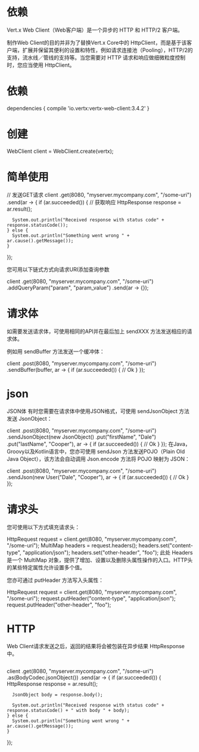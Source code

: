 

# 依赖

Vert.x Web Client（Web客户端）是一个异步的 HTTP 和 HTTP/2 客户端。


制作Web Client的目的并非为了替换Vert.x Core中的 HttpClient，而是基于该客户端，扩展并保留其便利的设置和特性，例如请求连接池（Pooling），HTTP/2的支持，流水线／管线的支持等。当您需要对 HTTP 请求和响应做细微粒度控制时，您应当使用 HttpClient。



# 依赖

dependencies {
  compile 'io.vertx:vertx-web-client:3.4.2'
}

# 创建

WebClient client = WebClient.create(vertx);




# 简单使用

// 发送GET请求
client
  .get(8080, "myserver.mycompany.com", "/some-uri")
  .send(ar -> {
    if (ar.succeeded()) {
      // 获取响应
      HttpResponse<Buffer> response = ar.result();

      System.out.println("Received response with status code" + response.statusCode());
    } else {
      System.out.println("Something went wrong " + ar.cause().getMessage());
    }
  });


您可用以下链式方式向请求URI添加查询参数

client
  .get(8080, "myserver.mycompany.com", "/some-uri")
  .addQueryParam("param", "param_value")
  .send(ar -> {});
  
  
# 请求体

如需要发送请求体，可使用相同的API并在最后加上 sendXXX 方法发送相应的请求体。

例如用 sendBuffer 方法发送一个缓冲体：

client
  .post(8080, "myserver.mycompany.com", "/some-uri")
  .sendBuffer(buffer, ar -> {
    if (ar.succeeded()) {
      // Ok
    }
  });
  
# json


JSON体
有时您需要在请求体中使用JSON格式，可使用 sendJsonObject 方法发送 JsonObject：

client
  .post(8080, "myserver.mycompany.com", "/some-uri")
  .sendJsonObject(new JsonObject()
    .put("firstName", "Dale")
    .put("lastName", "Cooper"), ar -> {
    if (ar.succeeded()) {
      // Ok
    }
  });
在Java，Groovy以及Kotlin语言中，您亦可使用 sendJson 方法发送POJO（Plain Old Java Object），该方法会自动调用 Json.encode 方法将 POJO 映射为 JSON：

client
  .post(8080, "myserver.mycompany.com", "/some-uri")
  .sendJson(new User("Dale", "Cooper"), ar -> {
    if (ar.succeeded()) {
      // Ok
    }
  });  
  
  
  
# 请求头

您可使用以下方式填充请求头：

HttpRequest<Buffer> request = client.get(8080, "myserver.mycompany.com", "/some-uri");
MultiMap headers = request.headers();
headers.set("content-type", "application/json");
headers.set("other-header", "foo");
此处 Headers 是一个 MultiMap 对象，提供了增加、设置以及删除头属性操作的入口。HTTP头的某些特定属性允许设置多个值。

您亦可通过 putHeader 方法写入头属性：

HttpRequest<Buffer> request = client.get(8080, "myserver.mycompany.com", "/some-uri");
request.putHeader("content-type", "application/json");
request.putHeader("other-header", "foo");
  
  
# HTTP


Web Client请求发送之后，返回的结果将会被包装在异步结果 HttpResponse 中。


## 

client
  .get(8080, "myserver.mycompany.com", "/some-uri")
  .as(BodyCodec.jsonObject())
  .send(ar -> {
    if (ar.succeeded()) {
      HttpResponse<JsonObject> response = ar.result();

      JsonObject body = response.body();

      System.out.println("Received response with status code" + response.statusCode() + " with body " + body);
    } else {
      System.out.println("Something went wrong " + ar.cause().getMessage());
    }
  });
  
  
  
## 

  
    
  
  
  